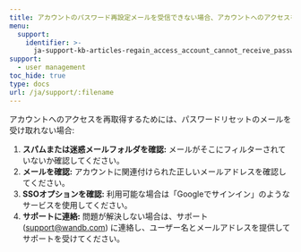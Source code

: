 ```yaml
---
title: アカウントのパスワード再設定メールを受信できない場合、アカウントへのアクセスをどうすれば再取得できますか？
menu:
  support:
    identifier: >-
      ja-support-kb-articles-regain_access_account_cannot_receive_password_reset_email
support:
  - user management
toc_hide: true
type: docs
url: /ja/support/:filename
---
```

アカウントへのアクセスを再取得するためには、パスワードリセットのメールを受け取れない場合:

1. **スパムまたは迷惑メールフォルダを確認:** メールがそこにフィルターされていないか確認してください。
2. **メールを確認:** アカウントに関連付けられた正しいメールアドレスを確認してください。
3. **SSOオプションを確認:** 利用可能な場合は「Googleでサインイン」のようなサービスを使用してください。
4. **サポートに連絡:** 問題が解決しない場合は、サポート (support@wandb.com) に連絡し、ユーザー名とメールアドレスを提供してサポートを受けてください。